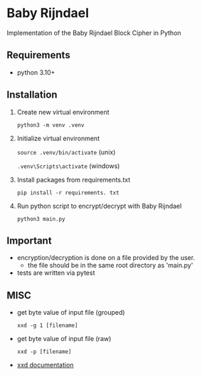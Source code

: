 # Baby Rijndael
Implementation of the Baby Rijndael Block Cipher in Python

## Requirements
- python 3.10+

## Installation
1. Create new virtual environment
   
    `python3 -m venv .venv`
3. Initialize virtual environment
   
    `source .venv/bin/activate` (unix)
   
    `.venv\Scripts\activate` (windows)
4. Install packages from requirements.txt
   
    `pip install -r requirements. txt`
6. Run python script to encrypt/decrypt with Baby Rijndael
   
    `python3 main.py`

## Important
- encryption/decryption is done on a file provided by the user. 
    - the file should be in the same root directory as 'main.py'
- tests are written via pytest

## MISC
- get byte value of input file (grouped)
    
    `xxd -g 1 [filename]`
- get byte value of input file (raw)
    
    `xxd -p [filename]`
- [xxd documentation](https://ss64.com/mac/xxd.html)
